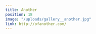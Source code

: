 ```yaml
---
title: Another
position: 18
image: "/uploads/gallery__another.jpg"
link: http://ofanother.com/
---
```


